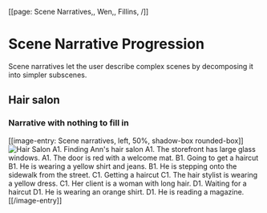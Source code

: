 [[page: Scene Narratives,, Wen,, Fillins, /]]
# Scene Narrative Progression
Scene narratives let the user describe complex scenes by decomposing it into simpler subscenes.
## Hair salon
### Narrative with nothing to fill in
[[image-entry: Scene narratives, left, 50%, shadow-box rounded-box]]
![Hair Salon](scene_hairsalon.jpg)
A1. Finding Ann's hair salon
  A1. The storefront has large glass windows. 
  A1. The door is red with a welcome mat.
B1. Going to get a haircut
  B1. He is wearing a yellow shirt and jeans. 
  B1. He is stepping onto the sidewalk from the street. 
C1. Getting a haircut
  C1. The hair stylist is wearing a yellow dress. 
  C1. Her client is a woman with long hair. 
D1. Waiting for a haircut
  D1. He is wearing an orange shirt.
  D1. He is reading a magazine. 
[[/image-entry]]
